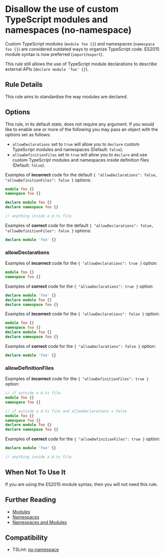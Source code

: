 # Disallow the use of custom TypeScript modules and namespaces (no-namespace)

Custom TypeScript modules (`module foo {}`) and namespaces (`namespace foo {}`) are considered outdated 
ways to organize TypeScript code. ES2015 module syntax is now preferred (`import`/`export`).   

This rule still allows the use of TypeScript module declarations to describe external APIs (`declare module 'foo' {}`).

## Rule Details

This rule aims to standardise the way modules are declared.

## Options

This rule, in its default state, does not require any argument. If you would like to enable one 
or more of the following you may pass an object with the options set as follows:
- `allowDeclarations` set to `true` will allow you to `declare` custom TypeScript modules and namespaces (Default: `false`).  
- `allowDefinitionFiles` set to `true` will allow you to `declare` and use custom TypeScript modules and namespaces 
inside definition files (Default: `false`).       

Examples of **incorrect** code for the default `{ "allowDeclarations": false, "allowDefinitionFiles": false }` options:
```ts
module foo {}
namespace foo {}

declare module foo {}
declare namespace foo {}

// anything inside a d.ts file
```

Examples of **correct** code for the default `{ "allowDeclarations": false, "allowDefinitionFiles": false }` options:
```ts
declare module 'foo' {}
```

### allowDeclarations
Examples of **incorrect** code for the `{ "allowDeclarations": true }` option:
```ts
module foo {}
namespace foo {}
```

Examples of **correct** code for the `{ "allowDeclarations": true }` option:
```ts
declare module 'foo' {}
declare module foo {}
declare namespace foo {}
```

Examples of **incorrect** code for the `{ "allowDeclarations": false }` option:
```ts
module foo {}
namespace foo {}
declare module foo {}
declare namespace foo {}
```

Examples of **correct** code for the `{ "allowDeclarations": false }` option:
```ts
declare module 'foo' {}
```

### allowDefinitionFiles
Examples of **incorrect** code for the `{ "allowDefinitionFiles": true }` option:
```ts
// if outside a d.ts file
module foo {}
namespace foo {}

// if outside a d.ts file and allowDeclarations = false
module foo {}
namespace foo {}
declare module foo {}
declare namespace foo {}
```

Examples of **correct** code for the `{ "allowDefinitionFiles": true }` option:
```ts
declare module 'foo' {}

// anything inside a d.ts file
```

## When Not To Use It

If you are using the ES2015 module syntax, then you will not need this rule.

## Further Reading

* [Modules](https://www.typescriptlang.org/docs/handbook/modules.html)  
* [Namespaces](https://www.typescriptlang.org/docs/handbook/namespaces.html)  
* [Namespaces and Modules](https://www.typescriptlang.org/docs/handbook/namespaces-and-modules.html)  

## Compatibility

* TSLint: [no-namespace](https://palantir.github.io/tslint/rules/no-namespace/)
